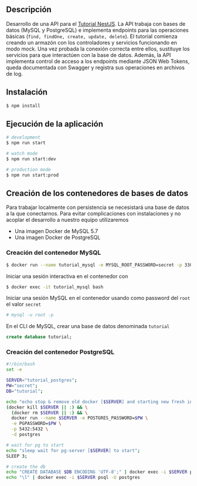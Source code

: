## Descripción

Desarrollo de una API para el [Tutorial NestJS](https://ualmtorres.github.io/SeminarioNestJS/). La API trabaja con bases de datos (MySQL y PostgreSQL) e implementa endpoints para las operaciones básicas (`find, findOne, create, update, delete`). El tutorial comienza creando un armazón con los controladores y servicios funcionando en modo mock. Una vez probada la conexión correcta entre ellos, sustituye los servicios para que interactúen con la base de datos. Además, la API implementa control de acceso a los endpoints mediante JSON Web Tokens, queda documentada con Swagger y registra sus operaciones en archivos de log.

## Instalación

```bash
$ npm install
```

## Ejecución de la aplicación

```bash
# development
$ npm run start

# watch mode
$ npm run start:dev

# production mode
$ npm run start:prod
```

## Creación de los contenedores de bases de datos

Para trabajar localmente con persistencia se necesistará una base de datos a la que conectarnos. Para evitar complicaciones con instalaciones y no acoplar el desarrollo a nuestro equipo utilizaremos

- Una imagen Docker de MySQL 5.7
- Una imagen Docker de PostgreSQL

### Creación del contenedor MySQL

```bash
$ docker run --name tutorial_mysql -e MYSQL_ROOT_PASSWORD=secret -p 3306:3306 -d mysql:5.7
```

Iniciar una sesión interactiva en el contenedor con

```bash
$ docker exec -it tutorial_mysql bash
```

Iniciar una sesión MySQL en el contenedor usando como password del `root` el valor `secret`

```bash
# mysql -u root -p
```

En el CLI de MySQL, crear una base de datos denominada `tutorial`

```sql
create database tutorial;
```

### Creación del contenedor PostgreSQL

```bash
#!/bin/bash
set -e

SERVER="tutorial_postgres";
PW="secret";
DB="tutorial";

echo "echo stop & remove old docker [$SERVER] and starting new fresh instance of [$SERVER]"
(docker kill $SERVER || :) && \
  (docker rm $SERVER || :) && \
  docker run --name $SERVER -e POSTGRES_PASSWORD=$PW \
  -e PGPASSWORD=$PW \
  -p 5432:5432 \
  -d postgres

# wait for pg to start
echo "sleep wait for pg-server [$SERVER] to start";
SLEEP 3;

# create the db
echo "CREATE DATABASE $DB ENCODING 'UTF-8';" | docker exec -i $SERVER psql -U postgres
echo "\l" | docker exec -i $SERVER psql -U postgres
```

